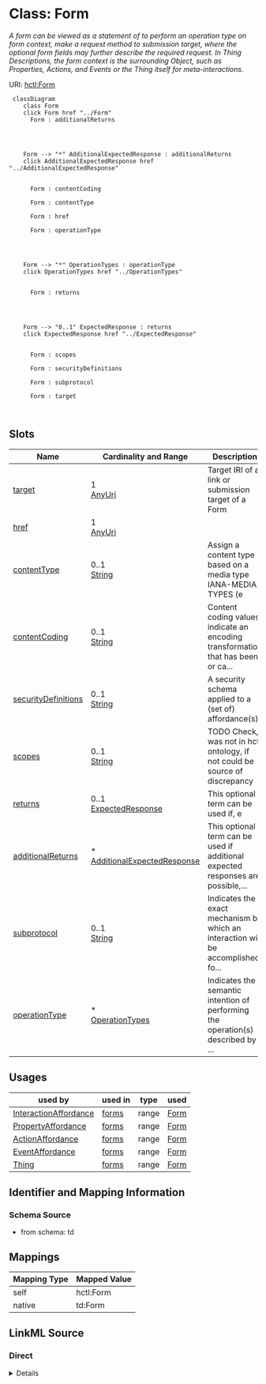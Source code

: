 

# Class: Form


_A form can be viewed as a statement of to perform an operation type on form context,  make a request method to submission target, where the optional form fields may further describe the required request. In Thing Descriptions, the form context is the surrounding Object,  such as Properties, Actions, and Events or the Thing itself for meta-interactions._





URI: [hctl:Form](https://www.w3.org/2019/wot/hypermedia#Form)






```mermaid
 classDiagram
    class Form
    click Form href "../Form"
      Form : additionalReturns
        
          
    
    
    Form --> "*" AdditionalExpectedResponse : additionalReturns
    click AdditionalExpectedResponse href "../AdditionalExpectedResponse"

        
      Form : contentCoding
        
      Form : contentType
        
      Form : href
        
      Form : operationType
        
          
    
    
    Form --> "*" OperationTypes : operationType
    click OperationTypes href "../OperationTypes"

        
      Form : returns
        
          
    
    
    Form --> "0..1" ExpectedResponse : returns
    click ExpectedResponse href "../ExpectedResponse"

        
      Form : scopes
        
      Form : securityDefinitions
        
      Form : subprotocol
        
      Form : target
        
      
```




<!-- no inheritance hierarchy -->


## Slots

| Name | Cardinality and Range | Description | Inheritance |
| ---  | --- | --- | --- |
| [target](target.md) | 1 <br/> [AnyUri](AnyUri.md) | Target IRI of a link or submission target of a Form | direct |
| [href](href.md) | 1 <br/> [AnyUri](AnyUri.md) |  | direct |
| [contentType](contentType.md) | 0..1 <br/> [String](String.md) | Assign a content type based on a media type IANA-MEDIA-TYPES (e | direct |
| [contentCoding](contentCoding.md) | 0..1 <br/> [String](String.md) | Content coding values indicate an encoding transformation that has been or ca... | direct |
| [securityDefinitions](securityDefinitions.md) | 0..1 <br/> [String](String.md) | A security schema applied to a (set of) affordance(s) | direct |
| [scopes](scopes.md) | 0..1 <br/> [String](String.md) | TODO Check, was not in hctl ontology, if not could be source of discrepancy | direct |
| [returns](returns.md) | 0..1 <br/> [ExpectedResponse](ExpectedResponse.md) | This optional term can be used if, e | direct |
| [additionalReturns](additionalReturns.md) | * <br/> [AdditionalExpectedResponse](AdditionalExpectedResponse.md) | This optional term can be used if additional expected responses are possible,... | direct |
| [subprotocol](subprotocol.md) | 0..1 <br/> [String](String.md) | Indicates the exact mechanism by which an interaction will be accomplished fo... | direct |
| [operationType](operationType.md) | * <br/> [OperationTypes](OperationTypes.md) | Indicates the semantic intention of performing the operation(s) described by ... | direct |





## Usages

| used by | used in | type | used |
| ---  | --- | --- | --- |
| [InteractionAffordance](InteractionAffordance.md) | [forms](forms.md) | range | [Form](Form.md) |
| [PropertyAffordance](PropertyAffordance.md) | [forms](forms.md) | range | [Form](Form.md) |
| [ActionAffordance](ActionAffordance.md) | [forms](forms.md) | range | [Form](Form.md) |
| [EventAffordance](EventAffordance.md) | [forms](forms.md) | range | [Form](Form.md) |
| [Thing](Thing.md) | [forms](forms.md) | range | [Form](Form.md) |






## Identifier and Mapping Information







### Schema Source


* from schema: td





## Mappings

| Mapping Type | Mapped Value |
| ---  | ---  |
| self | hctl:Form |
| native | td:Form |





## LinkML Source

<!-- TODO: investigate https://stackoverflow.com/questions/37606292/how-to-create-tabbed-code-blocks-in-mkdocs-or-sphinx -->

### Direct

<details>
```yaml
name: Form
description: A form can be viewed as a statement of to perform an operation type on
  form context,  make a request method to submission target, where the optional form
  fields may further describe the required request. In Thing Descriptions, the form
  context is the surrounding Object,  such as Properties, Actions, and Events or the
  Thing itself for meta-interactions.
from_schema: td
rank: 1000
slots:
- target
attributes:
  href:
    name: href
    from_schema: td
    rank: 1000
    domain_of:
    - Form
    range: anyUri
    required: true
  contentType:
    name: contentType
    description: Assign a content type based on a media type IANA-MEDIA-TYPES (e.g.,
      'text/plain') and potential parameters  (e.g., 'charset=utf-8') for the media
      type.
    from_schema: td
    domain_of:
    - ExpectedResponse
    - Form
  contentCoding:
    name: contentCoding
    description: Content coding values indicate an encoding transformation that has
      been or can be applied to a representation.  Content codings are primarily used
      to allow a representation to be compressed or otherwise usefully transformed  without
      losing the identity of its underlying media type and without loss of information.
      Examples of content coding include \"gzip\", \"deflate\", etc.
    from_schema: td
    rank: 1000
    domain_of:
    - Form
  securityDefinitions:
    name: securityDefinitions
    description: A security schema applied to a (set of) affordance(s).
    from_schema: td
    rank: 1000
    domain_of:
    - Form
    - Thing
  scopes:
    name: scopes
    description: TODO Check, was not in hctl ontology, if not could be source of discrepancy
    from_schema: td
    rank: 1000
    domain_of:
    - Form
  returns:
    name: returns
    description: This optional term can be used if, e.g., the output communication
      metadata differ from input metadata (e.g., output contentType differ from the
      input contentType). The response name contains metadata that is only valid for
      the response messages.
    from_schema: td
    rank: 1000
    domain_of:
    - Form
    range: ExpectedResponse
  additionalReturns:
    name: additionalReturns
    description: This optional term can be used if additional expected responses are
      possible, e.g. for error reporting. Each additional response needs to be distinguished
      from others in some way (for example, by specifying a protocol-specific response
      code), and may also have its own data schema.
    from_schema: td
    rank: 1000
    multivalued: true
    domain_of:
    - Form
    range: AdditionalExpectedResponse
  subprotocol:
    name: subprotocol
    description: Indicates the exact mechanism by which an interaction will be accomplished
      for a given protocol when there are multiple options.
    from_schema: td
    rank: 1000
    domain_of:
    - Form
  operationType:
    name: operationType
    description: Indicates the semantic intention of performing the operation(s) described
      by the form.
    from_schema: td
    rank: 1000
    multivalued: true
    domain_of:
    - Form
    range: OperationTypes
class_uri: hctl:Form

```
</details>

### Induced

<details>
```yaml
name: Form
description: A form can be viewed as a statement of to perform an operation type on
  form context,  make a request method to submission target, where the optional form
  fields may further describe the required request. In Thing Descriptions, the form
  context is the surrounding Object,  such as Properties, Actions, and Events or the
  Thing itself for meta-interactions.
from_schema: td
rank: 1000
attributes:
  href:
    name: href
    from_schema: td
    rank: 1000
    alias: href
    owner: Form
    domain_of:
    - Form
    range: anyUri
    required: true
  contentType:
    name: contentType
    description: Assign a content type based on a media type IANA-MEDIA-TYPES (e.g.,
      'text/plain') and potential parameters  (e.g., 'charset=utf-8') for the media
      type.
    from_schema: td
    alias: contentType
    owner: Form
    domain_of:
    - ExpectedResponse
    - Form
    range: string
  contentCoding:
    name: contentCoding
    description: Content coding values indicate an encoding transformation that has
      been or can be applied to a representation.  Content codings are primarily used
      to allow a representation to be compressed or otherwise usefully transformed  without
      losing the identity of its underlying media type and without loss of information.
      Examples of content coding include \"gzip\", \"deflate\", etc.
    from_schema: td
    rank: 1000
    alias: contentCoding
    owner: Form
    domain_of:
    - Form
    range: string
  securityDefinitions:
    name: securityDefinitions
    description: A security schema applied to a (set of) affordance(s).
    from_schema: td
    rank: 1000
    alias: securityDefinitions
    owner: Form
    domain_of:
    - Form
    - Thing
    range: string
  scopes:
    name: scopes
    description: TODO Check, was not in hctl ontology, if not could be source of discrepancy
    from_schema: td
    rank: 1000
    alias: scopes
    owner: Form
    domain_of:
    - Form
    range: string
  returns:
    name: returns
    description: This optional term can be used if, e.g., the output communication
      metadata differ from input metadata (e.g., output contentType differ from the
      input contentType). The response name contains metadata that is only valid for
      the response messages.
    from_schema: td
    rank: 1000
    alias: returns
    owner: Form
    domain_of:
    - Form
    range: ExpectedResponse
  additionalReturns:
    name: additionalReturns
    description: This optional term can be used if additional expected responses are
      possible, e.g. for error reporting. Each additional response needs to be distinguished
      from others in some way (for example, by specifying a protocol-specific response
      code), and may also have its own data schema.
    from_schema: td
    rank: 1000
    multivalued: true
    alias: additionalReturns
    owner: Form
    domain_of:
    - Form
    range: AdditionalExpectedResponse
  subprotocol:
    name: subprotocol
    description: Indicates the exact mechanism by which an interaction will be accomplished
      for a given protocol when there are multiple options.
    from_schema: td
    rank: 1000
    alias: subprotocol
    owner: Form
    domain_of:
    - Form
    range: string
  operationType:
    name: operationType
    description: Indicates the semantic intention of performing the operation(s) described
      by the form.
    from_schema: td
    rank: 1000
    multivalued: true
    alias: operationType
    owner: Form
    domain_of:
    - Form
    range: OperationTypes
  target:
    name: target
    description: Target IRI of a link or submission target of a Form
    from_schema: td
    rank: 1000
    slot_uri: hctl:target
    alias: target
    owner: Form
    domain_of:
    - Link
    - Form
    range: anyUri
    required: true
class_uri: hctl:Form

```
</details>